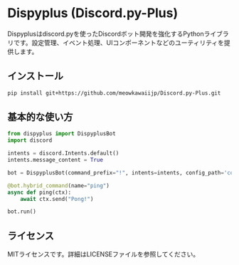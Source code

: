 # Dispyplus (Discord.py-Plus)

Dispyplusはdiscord.pyを使ったDiscordボット開発を強化するPythonライブラリです。設定管理、イベント処理、UIコンポーネントなどのユーティリティを提供します。

## インストール

```bash
pip install git+https://github.com/meowkawaiijp/Discord.py-Plus.git
```

## 基本的な使い方

```python
from dispyplus import DispyplusBot
import discord

intents = discord.Intents.default()
intents.message_content = True

bot = DispyplusBot(command_prefix="!", intents=intents, config_path='config.ini')

@bot.hybrid_command(name="ping")
async def ping(ctx):
    await ctx.send("Pong!")

bot.run()
```

## ライセンス

MITライセンスです。詳細はLICENSEファイルを参照してください。

